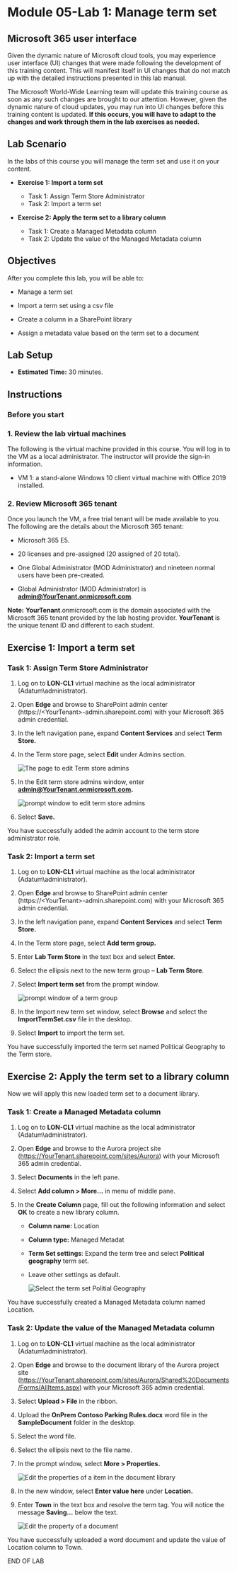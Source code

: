 # Module 05-Lab 1: Manage term set

## Microsoft 365 user interface 

Given the dynamic nature of Microsoft cloud tools, you may experience user interface (UI) changes that were made following the development of this training content. This will manifest itself in UI changes that do not match up with the detailed instructions presented in this lab manual.

The Microsoft World-Wide Learning team will update this training course as soon as any such changes are brought to our attention. However, given the dynamic nature of cloud updates, you may run into UI changes before this training content is updated. **If this occurs, you will have to adapt to the changes and work through them in the lab exercises as needed.**

## Lab Scenario 

In the labs of this course you will manage the term set and use it on your content.

- **Exercise 1: Import a term set**

  - Task 1: Assign Term Store Administrator
  - Task 2: Import a term set

- **Exercise 2: Apply the term set to a library column**

  - Task 1: Create a Managed Metadata column
  - Task 2: Update the value of the Managed Metadata column

## Objectives

After you complete this lab, you will be able to:

  - Manage a term set

  - Import a term set using a csv file

  - Create a column in a SharePoint library

  - Assign a metadata value based on the term set to a document

## Lab Setup 

  - **Estimated Time:** 30 minutes.

## Instructions

### Before you start
### 1. Review the lab virtual machines

The following is the virtual machine provided in this course. You will log in to the VM as a local administrator. The instructor will provide the sign-in information.

  - VM 1: a stand-alone Windows 10 client virtual machine with Office 2019 installed.

### 2. Review Microsoft 365 tenant

Once you launch the VM, a free trial tenant will be made available to you. The following are the details about the Microsoft 365 tenant:

  - Microsoft 365 E5.

  - 20 licenses and pre-assigned (20 assigned of 20 total).

  - One Global Administrator (MOD Administrator) and nineteen normal users have been pre-created.

  - Global Administrator (MOD Administrator) is **admin@YourTenant.onmicrosoft.com**.

**Note:** **YourTenant**.onmicrosoft.com is the domain associated with the Microsoft 365 tenant provided by the lab hosting provider. **YourTenant** is the unique tenant ID and different to each student.

## Exercise 1: Import a term set

### Task 1: Assign Term Store Administrator

1.  Log on to **LON-CL1** virtual machine as the local administrator (Adatum\\administrator).

2.  Open **Edge** and browse to SharePoint admin center (https://\<YourTenant\>-admin.sharepoint.com) with your Microsoft 365 admin credential.

3.  In the left navigation pane, expand **Content Services** and select **Term Store.**

4.  In the Term store page, select **Edit** under Admins section.

    ![The page to edit Term store admins](media/M05/image1.png)

5.  In the Edit term store admins window, enter **<admin@YourTenant.onmicrosoft.com>.**

    ![prompt window to edit term store admins](media/M05/image2.png)

6.  Select **Save.**

You have successfully added the admin account to the term store administrator role.


### Task 2: Import a term set

1.  Log on to **LON-CL1** virtual machine as the local administrator (Adatum\\administrator).

2.  Open **Edge** and browse to SharePoint admin center (https://\<YourTenant\>-admin.sharepoint.com) with your Microsoft 365 admin credential.

3.  In the left navigation pane, expand **Content Services** and select **Term Store.**

4.  In the Term store page, select **Add term group.**

5.  Enter **Lab Term Store** in the text box and select **Enter.**

6.  Select the ellipsis next to the new term group – **Lab Term Store**.

7.  Select **Import term set** from the prompt window.

    ![prompt window of a term group](media/M05/image3.png)

8.  In the Import new term set window, select **Browse** and select the **ImportTermSet.csv** file in the desktop.

9.  Select **Import** to import the term set.

You have successfully imported the term set named Political Geography to the Term store.

## Exercise 2: Apply the term set to a library column

Now we will apply this new loaded term set to a document library.

### Task 1: Create a Managed Metadata column

1.  Log on to **LON-CL1** virtual machine as the local administrator (Adatum\\administrator).

2.  Open **Edge** and browse to the Aurora project site (https://YourTenant.sharepoint.com/sites/Aurora) with your Microsoft 365 admin credential.

3.  Select **Documents** in the left pane.

4.  Select **Add column \> More…** in menu of middle pane.

5.  In the **Create Column** page, fill out the following information and select **OK** to create a new library column.
    
      - **Column name:** Location
    
      - **Column type:** Managed Metadat
    
      - **Term Set settings**: Expand the term tree and select **Political geography** term set.
    
      - Leave other settings as default.

        ![Select the term set Politial Geography](media/M05/image4.png)

You have successfully created a Managed Metadata column named Location.

### Task 2: Update the value of the Managed Metadata column

1.  Log on to **LON-CL1** virtual machine as the local administrator (Adatum\\administrator).

2.  Open **Edge** and browse to the document library of the Aurora project site (https://YourTenant.sharepoint.com/sites/Aurora/Shared%20Documents/Forms/AllItems.aspx) with your Microsoft 365 admin credential.

3.  Select **Upload \> File** in the ribbon.

4.  Upload the **OnPrem Contoso Parking Rules.docx** word file in the **SampleDocument** folder in the desktop.

5.  Select the word file.

6.  Select the ellipsis next to the file name.

7.  In the prompt window, select **More \> Properties.**

    ![Edit the properties of a item in the document library](media/M05/image5.png)

8.  In the new window, select **Enter value here** under **Location.**

9.  Enter **Town** in the text box and resolve the term tag. You will notice the message **Saving…** below the text.

    ![Edit the property of a document](media/M05/image6.png)

You have successfully uploaded a word document and update the value of Location column to Town.

END OF LAB
